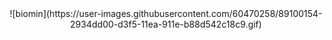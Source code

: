 <center>
![biomin](https://user-images.githubusercontent.com/60470258/89100154-2934dd00-d3f5-11ea-911e-b88d542c18c9.gif)
</center>
